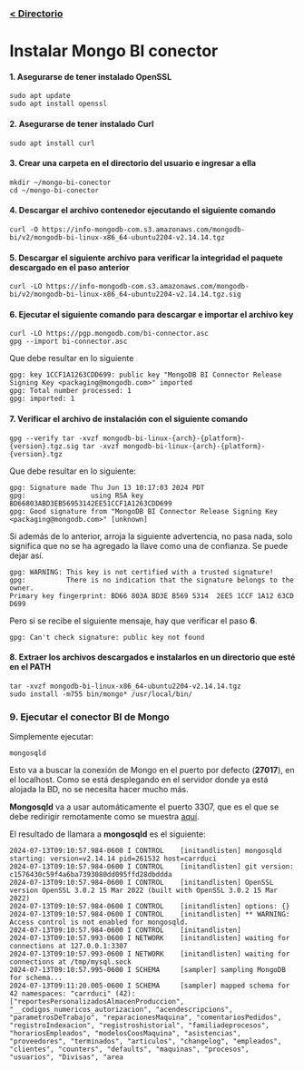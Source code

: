 ### [< Directorio](../directorio.md)
# Instalar Mongo BI conector

#### 1. Asegurarse de tener instalado **OpenSSL**
```
sudo apt update
sudo apt install openssl
```
#### 2. Asegurarse de tener instalado Curl
```
sudo apt install curl
```
#### 3. Crear una carpeta en el directorio del usuario e ingresar a ella
```
mkdir ~/mongo-bi-conector
cd ~/mongo-bi-conector
```
#### 4. Descargar el archivo contenedor ejecutando el siguiente comando
```
curl -O https://info-mongodb-com.s3.amazonaws.com/mongodb-bi/v2/mongodb-bi-linux-x86_64-ubuntu2204-v2.14.14.tgz
```
#### 5. Descargar el siguiente archivo para verificar la integridad el paquete descargado en el paso anterior
```
curl -LO https://info-mongodb-com.s3.amazonaws.com/mongodb-bi/v2/mongodb-bi-linux-x86_64-ubuntu2204-v2.14.14.tgz.sig
```
#### 6. Ejecutar el siguiente comando para descargar e importar el archivo key
```
curl -LO https://pgp.mongodb.com/bi-connector.asc
gpg --import bi-connector.asc
```
Que debe resultar en lo siguiente
```
gpg: key 1CCF1A1263CDD699: public key "MongoDB BI Connector Release Signing Key <packaging@mongodb.com>" imported
gpg: Total number processed: 1
gpg: imported: 1
```
#### 7. Verificar el archivo de instalación con el siguiente comando
```
gpg --verify tar -xvzf mongodb-bi-linux-{arch}-{platform}-{version}.tgz.sig tar -xvzf mongodb-bi-linux-{arch}-{platform}-{version}.tgz
```
Que debe resultar en lo siguiente:
```
gpg: Signature made Thu Jun 13 10:17:03 2024 PDT
gpg:                using RSA key BD66803ABD3EB56953142EE51CCF1A1263CDD699
gpg: Good signature from "MongoDB BI Connector Release Signing Key <packaging@mongodb.com>" [unknown]
```
Si además de lo anterior, arroja la siguiente advertencia, no pasa nada, solo significa que no se ha agregado la llave como una de confianza. Se puede dejar así.
```
gpg: WARNING: This key is not certified with a trusted signature!
gpg:          There is no indication that the signature belongs to the owner.
Primary key fingerprint: BD66 803A BD3E B569 5314  2EE5 1CCF 1A12 63CD D699
```
Pero si se recibe el siguiente mensaje, hay que verificar el paso **6**.
```
gpg: Can't check signature: public key not found
```
#### 8. Extraer los archivos descargados e instalarlos en un directorio que esté en el **PATH**
```
tar -xvzf mongodb-bi-linux-x86_64-ubuntu2204-v2.14.14.tgz
sudo install -m755 bin/mongo* /usr/local/bin/
```
### 9. Ejecutar el conector BI de Mongo
Simplemente ejecutar:
```
mongosqld
```
Esto va a buscar la conexión de Mongo en el puerto por defecto (**27017**), en el localhost. Como se está desplegando en el servidor donde ya está alojada la BD, no se necesita hacer mucho más.

**Mongosqld** va a usar automáticamente el puerto 3307, que es el que se debe redirigir remotamente como se muestra [aquí](2-conectar-a-bi-de-mongo-remotamente-desde-windows.md).

El resultado de llamara a **mongosqld** es el siguiente:
```
2024-07-13T09:10:57.984-0600 I CONTROL    [initandlisten] mongosqld starting: version=v2.14.14 pid=261532 host=carrduci
2024-07-13T09:10:57.984-0600 I CONTROL    [initandlisten] git version: c1576430c59f4a6ba7393080dd095ffd28dbddda
2024-07-13T09:10:57.984-0600 I CONTROL    [initandlisten] OpenSSL version OpenSSL 3.0.2 15 Mar 2022 (built with OpenSSL 3.0.2 15 Mar 2022)
2024-07-13T09:10:57.984-0600 I CONTROL    [initandlisten] options: {}
2024-07-13T09:10:57.984-0600 I CONTROL    [initandlisten] ** WARNING: Access control is not enabled for mongosqld.
2024-07-13T09:10:57.984-0600 I CONTROL    [initandlisten]
2024-07-13T09:10:57.993-0600 I NETWORK    [initandlisten] waiting for connections at 127.0.0.1:3307
2024-07-13T09:10:57.993-0600 I NETWORK    [initandlisten] waiting for connections at /tmp/mysql.sock
2024-07-13T09:10:57.995-0600 I SCHEMA     [sampler] sampling MongoDB for schema...
2024-07-13T09:11:20.005-0600 I SCHEMA     [sampler] mapped schema for 42 namespaces: "carrduci" (42): ["reportesPersonalizadosAlmacenProduccion", "__codigos_numericos_autorizacion", "acendescripcions", "parametrosDeTrabajo", "reparacionesMaquina", "comentariosPedidos", "registroIndexacion", "registroshistorial", "familiadeprocesos", "horariosEmpleados", "modelosCoosMaquina", "asistencias", "proveedores", "terminados", "articulos", "changelog", "empleados", "clientes", "counters", "defaults", "maquinas", "procesos", "usuarios", "Divisas", "area
```
